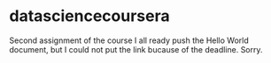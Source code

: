 # datasciencecoursera
Second assignment of the course
I all ready push the Hello World document, but I could not put the link bucause of the deadline. Sorry.
